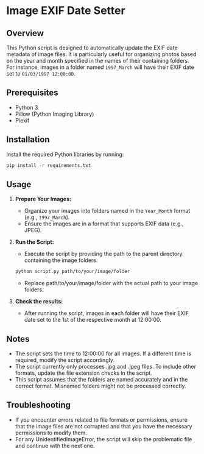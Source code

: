 # Image EXIF Date Setter

## Overview
This Python script is designed to automatically update the EXIF date metadata of image files. It is particularly useful for organizing photos based on the year and month specified in the names of their containing folders. For instance, images in a folder named `1997_March` will have their EXIF date set to `01/03/1997 12:00:00`.

## Prerequisites
- Python 3
- Pillow (Python Imaging Library)
- Piexif

## Installation
Install the required Python libraries by running:

```bash
pip install -r requirements.txt
```

## Usage

1. **Prepare Your Images:**
   - Organize your images into folders named in the `Year_Month` format (e.g., `1997_March`).
   - Ensure the images are in a format that supports EXIF data (e.g., JPEG).

2. **Run the Script:**
   - Execute the script by providing the path to the parent directory containing the image folders.

   ```bash
   python script.py path/to/your/image/folder
   ```
   - Replace path/to/your/image/folder with the actual path to your image folders.

3. **Check the results:**
   - After running the script, images in each folder will have their EXIF date set to the 1st of the respective month at 12:00:00.

## Notes

- The script sets the time to 12:00:00 for all images. If a different time is required, modify the script accordingly.
- The script currently only processes .jpg and .jpeg files. To include other formats, update the file extension checks in the script.
- This script assumes that the folders are named accurately and in the correct format. Misnamed folders might not be processed correctly.

## Troubleshooting
- If you encounter errors related to file formats or permissions, ensure that the image files are not corrupted and that you have the necessary permissions to modify them.
- For any UnidentifiedImageError, the script will skip the problematic file and continue with the next one.

